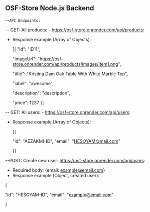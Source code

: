## OSF-Store Node.js Backend

--`API Endpoints:`

-- GET: All products: - https://osf-store.onrender.com/api/products:

- Response example (Array of Objects):

  [{
  "id": "ID11",

  "imageUrl": "https://osf-store.onrender.com/api/products/images/item1.png",

  "title": "Kristina Dam Oak Table With White Marble Top",

  "label": "awesome",

  "description": "description",

  "price": 1237
  }]

-- GET: All users: - https://osf-store.onrender.com/api/users:

- Response example (Array of Objects):

  [{

  "id": "AEZAKMI-ID",
  "email": "HESOYAM@mail.com"

  }]

--POST: Create new user: https://osf-store.onrender.com/api/users:

- Required body: {email: example@email.com}
- Response example (Object, created user):

{

"id": "HESOYAM-ID",
"email": "example@email.com"

}
